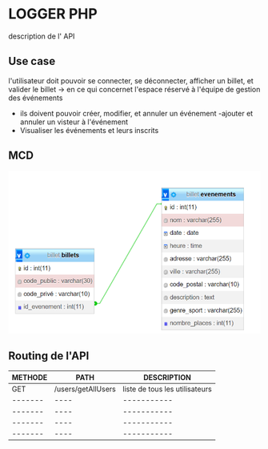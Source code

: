# LOGGER PHP

description de l' API

## Use case
l'utilisateur doit pouvoir se connecter, se déconnecter, afficher un billet, et valider le billet 
-> en ce qui concernet l'espace réservé à l'équipe de gestion des événements 
- ils doivent pouvoir créer, modifier, et annuler un événement
-ajouter et annuler un visteur à l'événement 
- Visualiser les événements et leurs inscrits 
## MCD

<img src="images/Mcd-billet.png" alt="Photo du Mcd">

## Routing de l'API

|  METHODE  |  PATH  |  DESCRIPTION  |
|  -------  |  ----  |  -----------  |
|GET|/users/getAllUsers|liste de tous les utilisateurs|
|-------|----|-----------|
|-------|----|-----------|
|-------|----|-----------|
|-------|----|-----------|